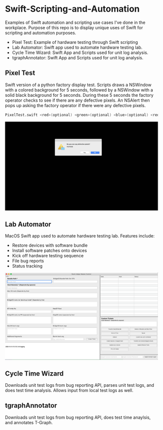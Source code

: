 # Swift-Scripting-and-Automation
Examples of Swift automation and scripting use cases I've done in the workplace. Purpose of this repo is to display unique uses of Swift for scripting and automation purposes. 

- Pixel Test: Example of hardware testing through Swift scripting
- Lab Automator: Swift app used to automate hardware testing lab. 
- Cycle Time Wizard: Swift App and Scripts used for unit log analysis.
- tgraphAnnotator: Swift App and Scripts used for unit log analysis.

## Pixel Test
Swift version of a python factory display test. Scripts draws a NSWindow with a colored background for 5 seconds, followed by a NSWindow with a solid black background for 5 seconds. During these 5 seconds the factory operator checks to see if there are any defective pixels. An NSAlert then pops up asking the factory operator if there were any defective pixels.

```bash
PixelTest.swift <red>(optional) <green>(optional) <blue>(optional) <red2>(optional) <green2>(optional) <blue2>(optional)
```

![Screenshot](https://github.com/ivankhau/Swift-Scripting-and-Automation/blob/main/PixelTest/Screenshot.png?raw=true)

## Lab Automator
MacOS Swift app used to automate hardware testing lab. Features include:
- Restore devices with software bundle
- Install software patches onto devices
- Kick off hardware testing sequence
- File bug reports
- Status tracking

![Screenshot](https://github.com/ivankhau/Swift-Scripting-and-Automation/blob/main/LabAutomator/Interface.png?raw=true)

## Cycle Time Wizard
Downloads unit test logs from bug reporting API, parses unit test logs, and does test time analysis. Allows input from local test logs as well.

## tgraphAnnotator
Downloads unit test logs from bug reporting API, does test time anaylsis, and annotates T-Graph.
